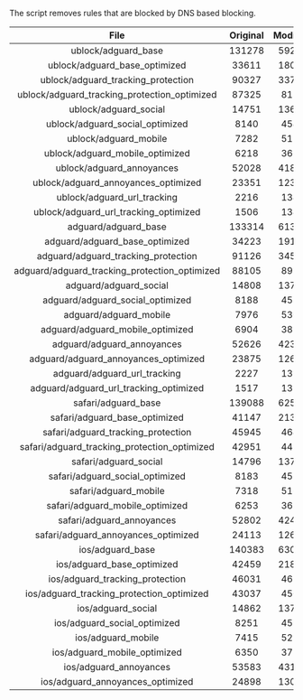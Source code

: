 The script removes rules that are blocked by DNS based blocking.


| File | Original | Modified |
|:----:|:-----:|:-----:|
| ublock/adguard_base | 131278 | 59261 |
| ublock/adguard_base_optimized | 33611 | 18070 |
| ublock/adguard_tracking_protection | 90327 | 33773 |
| ublock/adguard_tracking_protection_optimized | 87325 | 8188 |
| ublock/adguard_social | 14751 | 13679 |
| ublock/adguard_social_optimized | 8140 | 4542 |
| ublock/adguard_mobile | 7282 | 5125 |
| ublock/adguard_mobile_optimized | 6218 | 3661 |
| ublock/adguard_annoyances | 52028 | 41869 |
| ublock/adguard_annoyances_optimized | 23351 | 12318 |
| ublock/adguard_url_tracking | 2216 | 1348 |
| ublock/adguard_url_tracking_optimized | 1506 | 1345 |
| adguard/adguard_base | 133314 | 61336 |
| adguard/adguard_base_optimized | 34223 | 19109 |
| adguard/adguard_tracking_protection | 91126 | 34513 |
| adguard/adguard_tracking_protection_optimized | 88105 | 8912 |
| adguard/adguard_social | 14808 | 13740 |
| adguard/adguard_social_optimized | 8188 | 4589 |
| adguard/adguard_mobile | 7976 | 5309 |
| adguard/adguard_mobile_optimized | 6904 | 3838 |
| adguard/adguard_annoyances | 52626 | 42383 |
| adguard/adguard_annoyances_optimized | 23875 | 12602 |
| adguard/adguard_url_tracking | 2227 | 1357 |
| adguard/adguard_url_tracking_optimized | 1517 | 1354 |
| safari/adguard_base | 139088 | 62547 |
| safari/adguard_base_optimized | 41147 | 21379 |
| safari/adguard_tracking_protection | 45945 | 4642 |
| safari/adguard_tracking_protection_optimized | 42951 | 4492 |
| safari/adguard_social | 14796 | 13723 |
| safari/adguard_social_optimized | 8183 | 4575 |
| safari/adguard_mobile | 7318 | 5166 |
| safari/adguard_mobile_optimized | 6253 | 3696 |
| safari/adguard_annoyances | 52802 | 42483 |
| safari/adguard_annoyances_optimized | 24113 | 12679 |
| ios/adguard_base | 140383 | 63055 |
| ios/adguard_base_optimized | 42459 | 21884 |
| ios/adguard_tracking_protection | 46031 | 4652 |
| ios/adguard_tracking_protection_optimized | 43037 | 4502 |
| ios/adguard_social | 14862 | 13762 |
| ios/adguard_social_optimized | 8251 | 4596 |
| ios/adguard_mobile | 7415 | 5211 |
| ios/adguard_mobile_optimized | 6350 | 3738 |
| ios/adguard_annoyances | 53583 | 43149 |
| ios/adguard_annoyances_optimized | 24898 | 13006 |
